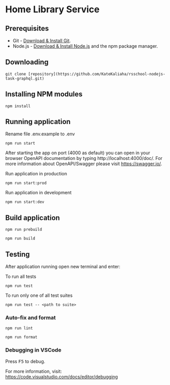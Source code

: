 # Home Library Service

## Prerequisites

- Git - [Download & Install Git](https://git-scm.com/downloads).
- Node.js - [Download & Install Node.js](https://nodejs.org/en/download/) and the npm package manager.

## Downloading

```
git clone [repository](https://github.com/KateKaliaha/rsschool-nodejs-task-graphql.git)
```

## Installing NPM modules

```
npm install
```

## Running application

Rename file .env.example to .env

```
npm run start
```

After starting the app on port (4000 as default) you can open
in your browser OpenAPI documentation by typing http://localhost:4000/doc/.
For more information about OpenAPI/Swagger please visit https://swagger.io/.

Run application in production

```
npm run start:prod
```

Run application in development

```
npm run start:dev
```

## Build application

```
npm run prebuild
```

```
npm run build
```

## Testing

After application running open new terminal and enter:

To run all tests

```
npm run test
```

To run only one of all test suites

```
npm run test -- <path to suite>
```

### Auto-fix and format

```
npm run lint
```

```
npm run format
```

### Debugging in VSCode

Press <kbd>F5</kbd> to debug.

For more information, visit: https://code.visualstudio.com/docs/editor/debugging
